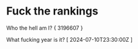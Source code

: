 # Fuck the rankings

Who the hell am I?
{ 3196607 }

What fucking year is it?
[ 2024-07-10T23:30:00Z ]
